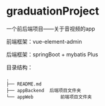 # graduationProject
一个前后端项目——关于音视频的app

前端框架：vue-element-admin

后端框架：springBoot + mybatis Plus

目录结构：

```shell
.
├── README.md 
├── appBackend  后端项目文件夹
└── appWeb			前端项目文件夹
```

